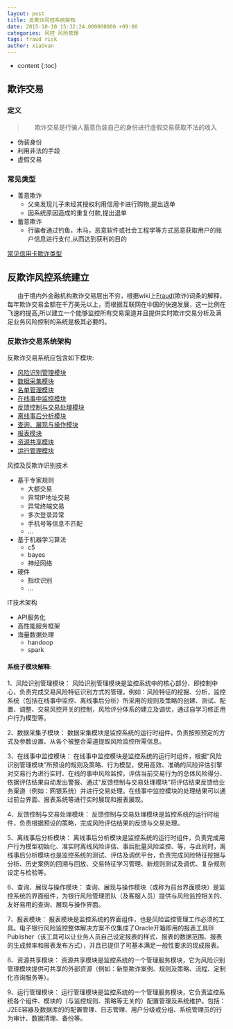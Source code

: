 ```yaml
---
layout: post
title: 反欺诈风控系统架构
date: 2015-10-10 15:32:24.000000000 +09:00
categories: 风控 风险管理
tags: fraud risk
author: xiaOvan
---
```


* content
{:toc}

## 欺诈交易

### 定义

 >&nbsp;&nbsp;&nbsp;&nbsp;&nbsp;&nbsp;欺诈交易是行骗人蓄意伪装自己的身份进行虚假交易获取不法的收入

* 伪装身份
* 利用非法的手段
* 虚假交易

### 常见类型

* 善意欺诈
  - 父亲发现儿子未经其授权利用信用卡进行购物,提出退单
  - 因系统原因造成的重复付款,提出退单
* 蓄意欺诈
  - 行骗者通过钓鱼，木马，恶意软件或社会工程学等方式恶意获取用户的账户信息进行支付,从而达到获利的目的

[常见信用卡欺诈类型](#credit)
 

## 反欺诈风控系统建立

&nbsp;&nbsp;&nbsp;&nbsp;&nbsp;&nbsp;由于境内外金融机构欺诈交易层出不穷，根据wiki上[Fraud]()(欺诈)词条的解释，每年欺诈交易金额在千万美元以上，而根据互联网在中国的快速发展，这一比例在飞速的提高,所以建立一个能够监控所有交易渠道并且提供实时欺诈交易分析及满足业务风险控制的系统是极其必要的。

### 反欺诈交易系统架构

反欺诈交易系统应包含如下模块:

* <a href="#1">风险识别管理模块</a>
* <a href="#2">数据采集模块</a>
* <a href="#3">名单管理模块</a>
* <a href="#4">在线事中监控模块</a>
* <a href="#5">反馈控制与交易处理模块</a>
* <a href="#6">离线事后分析模块</a>
* <a href="#7">查询、展现与操作模块</a>
* <a href="#8">报表模块</a>
* <a href="#9">资源共享模块</a>
* <a href="#10">运行管理模块</a>

风控及反欺诈识别技术

* 基于专家规则
  - 大额交易
  - 异常IP地址交易
  - 异常终端交易
  - 多次登录异常
  - 手机号等信息不匹配
  - ...
* 基于机器学习算法
  - c5
  - bayes
  - 神经网络
* 硬件
  - 指纹识别
  - ...


IT技术架构

* API服务化
* 高性能服务框架
* 海量数据处理
  - handoop
  - spark

#### 系统子模块解释:

1、<span name="1">风险识别管理模块</span>：
      风险识别管理模块是监控系统中的核心部分、即控制中心，负责完成交易风险特征识别方式的管理，例如：风险特征的挖掘、分析，监控系统（包括在线事中监控、离线事后分析）所采用的规则及策略的创建、测试、配置、调整、交易风控开关的控制，风险评分体系的建立及调优，通过自学习修正用户行为模型等。
 
2、<span name="2">数据采集子模块</span>：
      数据采集模块是监控系统的运行时组件，负责按照预定的方式及参数设置、从各个被整合渠道提取风险监控所需信息。
 
3、<span name="3">在线事中监控模块</span>：
      在线事中监控模块是监控系统的运行时组件，根据“风险识别管理模块”所预设的规则及策略、行为模型，使用高效、准确的风险评估引擎对交易行为进行实时、在线的事中风险监控，评估当前交易行为的总体风险得分、依据评估结果自动发出警报、通过“反馈控制与交易处理模块”将评估结果反馈给业务渠道（例如：网银系统）并进行交易处理。在线事中监控模块的处理结果可以通过前台界面、报表系统等进行实时展现和报表展现。
 
4、<span name="4">反馈控制与交易处理模块</span>：
      反馈控制与交易处理模块是监控系统的运行时组件，负责根据预设的策略，完成风险评估结果的反馈与交易处理。
 
5、<span name="5">离线事后分析模块</span>：
      离线事后分析模块是监控系统的运行时组件，负责完成用户行为模型初始化、准实时离线风险评估、事后批量风险监控、等，与此同时，离线事后分析模块也是监控系统的测试、评估及调优平台，负责完成风险特征挖掘与分析、历史案例的回溯与回放、交易特征学习管理、新规则测试及调优、复杂规则设定与检验等。
 
6、<span name="6">查询、展现与操作模块</span>：
      查询、展现与操作模块（或称为前台界面模块）是监控系统的界面组件，为银行风险管理团队（及客服人员）提供与风险监控相关的、友好易用的查询、展现与操作界面。
 
7、<span name="7">报表模块</span>：
      报表模块是监控系统的界面组件，也是风险监控管理工作必须的工具。电子银行风险监控整体解决方案不仅集成了Oracle开箱即用的报表工具BI Publisher（该工具可以让业务人员自己设定报表的样式、报表的数据范围、报表的生成频率和报表发布方式），并且已提供了可基本满足一般性要求的现成报表。
 
8、<span name="8">资源共享模块</span>：
      资源共享模块是监控系统的一个管理服务模块，它为风险识别管理模块提供可共享的外部资源（例如：新型欺诈案例、规则及策略、流程、定制化咨询服务等）。
 
9、<span name="9">运行管理模块</span>：
      运行管理模块是监控系统的一个管理服务模块，它负责监控系统各个组件、模块的（与监控规则、策略等无关的）配置管理及系统维护。包括：J2EE容器及数据库的的配置管理、日志管理、用户分级或分组、系统管理员的行为审计、数据清理、备份等。

